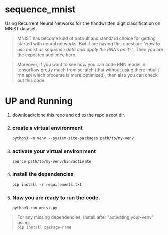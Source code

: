 # sequence_mnist
Using Recurrent Neural Networks for the handwritten digit classification on MNIST dataset.  


> MNIST has become kind of default and standard choice for getting started with neural networks. But if are having this question: *"How to use mnist as sequence data and apply the RNNs on it?"*. Then you are the expected audience here.

> Moreover, if you want to see how you can code RNN model in tensorflow pretty much from scratch (that without using there inbuilt rnn api which ofcourse is more optimized), then also you can check out this code.

# UP and Running  
1. download/clone this repo and cd to the repo's root dir.  
1. ### create a virtual environment
    `python3 -m venv --system-site-packages path/to/my-venv`  
1. ### activate your virtual environment
    `source path/to/my-venv/bin/activate`  
1. ### install the dependencies
    `pip install -r requirements.txt`  
1. ### Now you are ready to run the code.
    `python3 rnn_mnist.py`  

> For any missing dependencies, install after "activating your-venv" using:  
    `pip install package-name`